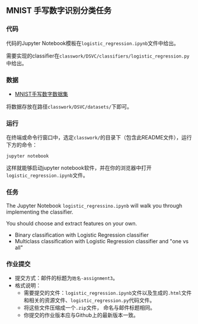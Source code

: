 ## MNIST 手写数字识别分类任务

### 代码

代码的Jupyter Notebook模板在`logistic_regression.ipynb`文件中给出。

需要实现的classifier在`classwork/DSVC/classifiers/logistic_regression.py`中给出。

### 数据

- [MNIST手写数字数据集](http://yann.lecun.com/exdb/mnist/)

将数据存放在路径`classwork/DSVC/datasets/`下即可。

### 运行

在终端或命令行窗口中，选定`classwork/`的目录下（包含此README文件），运行下方的命令：

`jupyter notebook `

这样就能够启动jupyter notebook软件，并在你的浏览器中打开`logistic_regression.ipynb`文件。

### 任务

The Jupyter Notebook `logistic_regressino.ipynb` will walk you through implementing the classifier.

 You should choose and extract features on your own.

- Binary classification with Logistic Regression classifier
- Multiclass classification with Logistic Regression classifier and "one vs all"

### 作业提交

- 提交方式：邮件的标题为`姓名-assignment3`。
- 格式说明：
  - 需要提交的文件：`logistic_regression.ipynb`文件以及生成的`.html`文件和相关的资源文件、`logistic_regression.py`代码文件。
  - 将这些文件压缩成一个`.zip`文件， 命名与邮件标题相同。
  - 你提交的作业版本应与Github上的最新版本一致。

